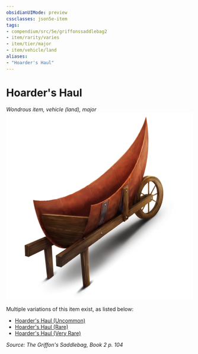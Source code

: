 ```yaml
---
obsidianUIMode: preview
cssclasses: json5e-item
tags:
- compendium/src/5e/griffonssaddlebag2
- item/rarity/varies
- item/tier/major
- item/vehicle/land
aliases: 
- "Hoarder's Haul"
---
```

# Hoarder's Haul
*Wondrous item, vehicle (land), major*  
![](https://raw.githubusercontent.com/TheGiddyLimit/homebrew-img/main/img/GriffonsSaddlebag2/Items/Hoarders-Haul.webp#right)  


Multiple variations of this item exist, as listed below:

- [Hoarder's Haul (Uncommon)](compendium/items/hoarders-haul-uncommon-griffonssaddlebag2.md)  
- [Hoarder's Haul (Rare)](compendium/items/hoarders-haul-rare-griffonssaddlebag2.md)  
- [Hoarder's Haul (Very Rare)](compendium/items/hoarders-haul-very-rare-griffonssaddlebag2.md)  

*Source: The Griffon's Saddlebag, Book 2 p. 104*